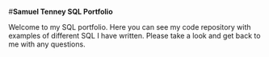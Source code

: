 #**Samuel Tenney SQL Portfolio**

Welcome to my SQL portfolio. Here you can see my code repository with examples of different SQL I have written. Please take a look and get back to me with any questions.
